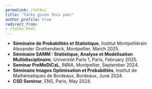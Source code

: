 ```yaml
---
permalink: /talks/
title: "Talks given this year"
author_profile: true
redirect_from: 
- /talks.html
---
```

- **Séminaire de Probabilités et Statistique**, Institut Montpelliérain Alexander Grothendieck, Montpellier, March 2025.
- **Séminaire SAMM : Statistique, Analyse et Modélisation Multidisciplinaire**, Université Paris 1, Paris, February 2025.
- **Seminar PreMeDiCaL**, INRIA, Montpellier, September 2024.
- **Séminaire Images Optimisation et Probabilités**, Institut de Mathématiques de Bordeaux, Bordeaux, June 2024.
- **CSD Seminar**, ENS, Paris, May 2024.
